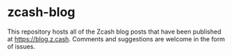 # zcash-blog
This repository hosts all of the Zcash blog posts that have been published at https://blog.z.cash.
Comments and suggestions are welcome in the form of issues.
